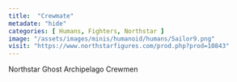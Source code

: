 ```yaml
---
title:  "Crewmate"
metadate: "hide"
categories: [ Humans, Fighters, Northstar ]
image: "/assets/images/minis/humanoid/humans/Sailor9.png"
visit: "https://www.northstarfigures.com/prod.php?prod=10843"
---
```

Northstar Ghost Archipelago Crewmen